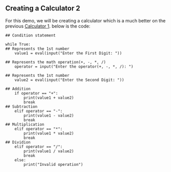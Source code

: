 ## Creating a Calculator 2

For this demo, we will be creating a calculator which is a much better on the previous [Calculator 1](https://github.com/AdrianM756/Python-Documentation/blob/main/Creating-a-Calculator-1.md). below is the code:

```
## Condition statement

while True:
## Represents the 1st number
    value1 = eval(input("Enter the First Digit: "))

## Represents the math operation(+, -, *, /)
    operator = input("Enter the operator(+, -, *, /): ")

## Represents the 1st number
    value2 = eval(input("Enter the Second Digit: "))

## Addition
    if operator == "+":
        print(value1 + value2)
        break
## Subtraction
    elif operator == "-":
        print(value1 - value2)
        break
## Multiplication
    elif operator == "*":
        print(value1 * value2)
        break
## Dividion
    elif operator == "/":
        print(value1 / value2)
        break
    else:
        print("Invalid operation")
    
```









